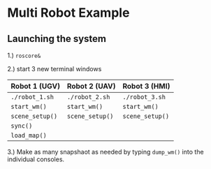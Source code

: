 Multi Robot Example
===================

Launching the system
--------------------

1.) ``roscore&``

2.) start 3 new terminal windows


|         Robot 1 (UGV)   |       Robot 2 (UAV)  |        Robot 3 (HMI) |
|-------------------------|----------------------|----------------------|
| ``./robot_1.sh``        | ``./robot_2.sh``     | ``./robot_3.sh``     |
| ``start_wm()``          | ``start_wm()``       | ``start_wm()``       |
| ``scene_setup()``       | ``scene_setup()``    | ``scene_setup()``    |
| ``sync()``              |                      |                      |
| ``load_map()``          |                      |                      |


3.) Make as many snapshaot as needed by typing ``dump_wm()`` into the individual consoles.